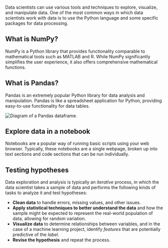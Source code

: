 Data scientists can use various tools and techniques to explore, visualize, and manipulate data. One of the most common ways in which data scientists work with data is to use the Python language and some specific packages for data processing.

## What is NumPy?

NumPy is a Python library that provides functionality comparable to mathematical tools such as MATLAB and R. While NumPy significantly simplifies the user experience, it also offers comprehensive mathematical functions.

## What is Pandas?

Pandas is an extremely popular Python library for data analysis and manipulation. Pandas is like a spreadsheet application for Python, providing easy-to-use functionality for data tables.

![Diagram of a Pandas dataframe.](../media/2-pandas-df.png)

## Explore data in a notebook

Notebooks are a popular way of running basic scripts using your web browser. Typically, these notebooks are a single webpage, broken up into text sections and code sections that can be run individually.

## Testing hypotheses

Data exploration and analysis is typically an *iterative* process, in which the data scientist takes a sample of data and performs the following kinds of tasks to analyze it and test hypotheses:

- **Clean data** to handle errors, missing values, and other issues.
- **Apply statistical techniques to better understand the data** and how the sample might be expected to represent the real-world population of data, allowing for random variation.
- **Visualize data** to determine relationships between variables, and in the case of a machine learning project, identify *features* that are potentially predictive of the *label*.
- **Revise the hypothesis** and repeat the process.
